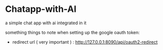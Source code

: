 # Chatapp-with-AI
a simple chat app with ai integrated in it 

something things to note when setting up the google oauth token:
- redirect url ( very important ) : http://127.0.0.1:8090/api/oauth2-redirect
